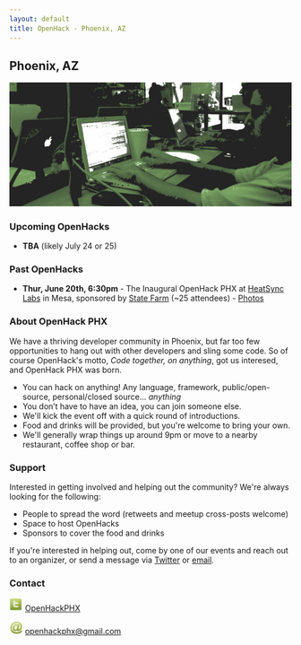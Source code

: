 ```yaml
---
layout: default
title: OpenHack - Phoenix, AZ
---
```


## Phoenix, AZ

![Phoenix](/phoenix/header.jpg)

### Upcoming OpenHacks

- **TBA** (likely July 24 or 25)

### Past OpenHacks

- **Thur, June 20th, 6:30pm** - The Inaugural OpenHack PHX at [HeatSync Labs](http://www.heatsynclabs.org/) in Mesa, sponsored by [State Farm](https://www.statefarm.com/) (~25 attendees) - [Photos](http://www.flickr.com/photos/openhackphx/sets/72157634262712091/)

### About OpenHack PHX

We have a thriving developer community in Phoenix, but far too few opportunities to hang out with other developers and sling some code. So of course OpenHack's motto, *Code together, on anything*, got us interesed, and OpenHack PHX was born.

- You can hack on anything! Any language, framework, public/open-source, personal/closed source... *anything*
- You don’t have to have an idea, you can join someone else.
- We'll kick the event off with a quick round of introductions.
- Food and drinks will be provided, but you're welcome to bring your own.
- We'll generally wrap things up around 9pm or move to a nearby restaurant, coffee shop or bar.

### Support

Interested in getting involved and helping out the community? We're always looking for the following:

- People to spread the word (retweets and meetup cross-posts welcome)
- Space to host OpenHacks
- Sponsors to cover the food and drinks

If you're interested in helping out, come by one of our events and reach out to an organizer, or send a  message via [Twitter](https://twitter.com/OpenHackPHX) or [email](mailto:openhackphx@gmail.com).

### Contact

![Twitter](/phoenix/twitter.png) [OpenHackPHX](https://twitter.com/OpenHackPHX)

![Email](/phoenix/email.png) [openhackphx@gmail.com](mailto:openhackphx@gmail.com)
